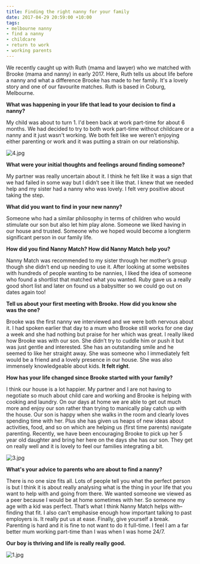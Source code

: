 ```yaml
---
title: Finding the right nanny for your family
date: 2017-04-29 20:59:00 +10:00
tags:
- melbourne nanny
- find a nanny
- childcare
- return to work
- working parents
---
```


We recently caught up with Ruth (mama and lawyer) who we matched with Brooke (mama and nanny) in early 2017. Here, Ruth tells us about life before a nanny and what a difference Brooke has made to her family. It's a lovely story and one of our favourite matches. Ruth is based in Coburg, Melbourne.

**What was happening in your life that lead to your decision to find a nanny?**

My child was about to turn 1. I'd been back at work part-time for about 6 months. We had decided to try to both work part-time without childcare or a nanny and it just wasn't working. We both felt like we
weren’t enjoying either parenting or work and it was putting a strain on our relationship.

![4.jpg](/uploads/4.jpg)

**What were your initial thoughts and feelings around finding someone?**

My partner was really uncertain about it. I think he felt like it was a sign that we had failed in some way but I didn’t see it like that. I knew that we needed help and my sister had a nanny who was lovely.
I felt very positive about taking the step.

**What did you want to find in your new nanny?**

Someone who had a similar philosophy in terms of children who would stimulate our son but also let him play alone. Someone we liked having in our house and trusted. Someone who we hoped would become a longterm significant person in our family life.

**How did you find Nanny Match? How did Nanny Match help you?**

Nanny Match was recommended to my sister through her mother’s group though she didn’t end up needing to use it. After looking at some websites with hundreds of people wanting to be nannies, I liked the idea of someone who found a shortlist that matched what you wanted. Ruby gave us a really good short list and later on found us a babysitter so we could go out on dates again too!

**Tell us about your first meeting with Brooke. How did you know she was the one?**

Brooke was the first nanny we interviewed and we were both nervous about it. I had spoken earlier that day to a mum who Brooke still works for one day a week and she had nothing but praise for her
which was great. I really liked how Brooke was with our son. She didn’t try to cuddle him or push it but was just gentle and interested. She has an outstanding smile and he seemed to like her straight away. She was someone who I immediately felt would be a friend and a lovely presence in our house. She was also immensely knowledgeable about kids. **It felt right**.

**How has your life changed since Brooke started with your family?**

I think our house is a lot happier. My partner and I are not having to negotiate so much about child care and working and Brooke is helping with cooking and laundry. On our days at home we are able to get out much more and enjoy our son rather than trying to manically play catch up with the house. Our son is happy when she walks in the room and clearly loves spending time with her. Plus she has given us heaps of new ideas about activities, food, and so on which are helping us (first time parents) navigate parenting. Recently, we have been encouraging Brooke to pick up her 5 year old daughter and bring her here on the days she has our son. They get on really well and it is lovely to feel our families integrating a bit.

![3.jpg](/uploads/3.jpg)

**What's your advice to parents who are about to find a nanny?**

There is no one size fits all. Lots of people tell you what the perfect person is but I think it is about really analysing what is the thing in your life that you want to help with and going from there. We wanted someone we viewed as a peer because I would be at home sometimes with her. So someone my age with a kid was perfect. That’s what I think Nanny Match helps with–finding that fit. I also can’t emphasise enough how important talking to past employers is. It really put us at ease. Finally, give yourself a break. Parenting is hard and it is fine to not want to do it full-time. I feel I am a far better mum working part-time than I was when I was home 24/7. 

**Our boy is thriving and life is really really good.**

![1.jpg](/uploads/1.jpg)